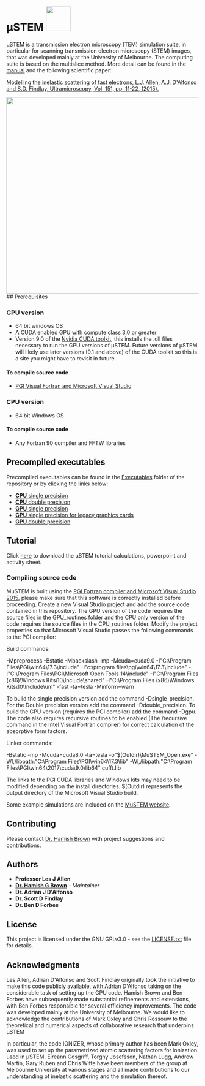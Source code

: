 #  μSTEM <img src="https://github.com/HamishGBrown/MuSTEM/blob/master/350x350_inelastic_cbed.png" width="64" height="64" />

μSTEM is a transmission electron microscopy (TEM) simulation suite, in particular for scanning transmission electron microscopy (STEM) images, that was developed mainly at the University of Melbourne. The computing suite is based on the multislice
method. More detail can be found in the [manual](https://github.com/HamishGBrown/MuSTEM/raw/master/Manual/muSTEM_manual.pdf) and the following scientific paper:

[Modelling the inelastic scattering of fast electrons,
L.J. Allen, A.J. D'Alfonso and S.D. Findlay,
Ultramicroscopy, Vol. 151, pp. 11-22, (2015).](http://www.sciencedirect.com/science/article/pii/S0304399114002034)

<img src="https://raw.githubusercontent.com/HamishGBrown/MuSTEM/master/Manual/Figures/512x512_out_PACBED.png" width="512" height="512" />
## Prerequisites

### GPU version

* 64 bit windows OS
* A CUDA enabled GPU with compute class 3.0 or greater
* Version 9.0 of the [Nvidia CUDA toolkit](https://developer.nvidia.com/cuda-toolkit-archive), this installs the .dll files necessary to run the GPU versions of μSTEM. Future versions of μSTEM will likely use later versions (9.1 and above) of the CUDA toolkit so this is a site you might have to revisit in future.

#### To compile source code

* [PGI Visual Fortran and Microsoft Visual Studio](https://www.pgroup.com/products/pvf.htm)

### CPU version

* 64 bit Windows OS

#### To compile source code

* Any Fortran 90 compiler and FFTW libraries

## Precompiled executables

Precompiled executables can be found in the [Executables](https://github.com/HamishGBrown/MuSTEM/raw/master/Executables) folder of the repository or by clicking the links below:

* [**CPU** single precision](https://github.com/HamishGBrown/MuSTEM/raw/master/Executables/CPU_muSTEM_x64_v5.3_single_precision.zip)
* [**CPU** double precision](https://github.com/HamishGBrown/MuSTEM/raw/master/Executables/CPU_muSTEM_x64_v5.3_double_precision.zip)
* [**GPU** single precision](https://github.com/HamishGBrown/MuSTEM/raw/master/Executables/CUDA_muSTEM_x64_v5.3_single_precision.zip)
* [**GPU** single precision for legacy graphics cards](https://github.com/HamishGBrown/MuSTEM/raw/master/Executables/CUDA_muSTEM_x64_v5.3_single_precision_legacy.zip)
* [**GPU** double precision](https://github.com/HamishGBrown/MuSTEM/raw/master/Executables/CUDA_muSTEM_x64_v5.3_double_precision.zip)

## Tutorial

Click [here](https://minhaskamal.github.io/DownGit/#/home?url=https://github.com/HamishGBrown/MuSTEM/tree/master/Tutorial) to download the μSTEM tutorial calculations, powerpoint and activity sheet.

### Compiling source code


MuSTEM is built using the [PGI Fortran compiler and Microsoft Visual Studio 2015](https://www.pgroup.com/products/pvf.htm), please make sure that this software is correctly installed before proceeding. Create a new Visual Studio project and add the source code contained in this repository. The GPU version of the code requires the source files in the GPU_routines folder and the CPU only version of the code requires the source files in the CPU_routines folder. Modify the project properties so that Microsoft Visual Studio passes the following commands to the PGI compiler:

Build commands:

-Mpreprocess -Bstatic -Mbackslash -mp -Mcuda=cuda9.0 -I"C:\Program Files\PGI\win64\17.3\include" -I"c:\program files\pgi\win64\17.3\include" -I"C:\Program Files\PGI\Microsoft Open Tools 14\include" -I"C:\Program Files (x86)\Windows Kits\10\Include\shared" -I"C:\Program Files (x86)\Windows Kits\10\Include\um" -fast -ta=tesla -Minform=warn 

To build the single precision version add the command -Dsingle_precision. For the Double precision version add the command -Ddouble_precision. To build the GPU version (requires the PGI compiler) add the command -Dgpu. The code also requires recursive routines to be enabled (The  /recursive command in the Intel Visual Fortran compiler) for correct calculation of the absorptive form factors.

Linker commands:

-Bstatic -mp -Mcuda=cuda8.0 -ta=tesla -o"$(Outdir)\MuSTEM_Open.exe" -Wl,/libpath:"C:\Program Files\PGI\win64\17.3\lib" -Wl,/libpath:"C:\Program Files\PGI\win64\2017\cuda\9.0\lib64" cufft.lib 

The links to the PGI CUDA libraries and Windows kits may need to be modified depending on the install directories. $(Outdir) represents the output directory of the Microsoft Visual Studio build.

Some example simulations are included on the [MuSTEM website](http://tcmp.ph.unimelb.edu.au/mustem/download.php).


## Contributing

Please contact [Dr. Hamish Brown](https://github.com/HamishGBrown) with project suggestions and contributions.

## Authors
* **Professor Les J Allen**
* [**Dr. Hamish G Brown**](https://github.com/HamishGBrown) - *Maintainer*
* **Dr. Adrian J D'Alfonso**
* **Dr. Scott D Findlay**
* **Dr. Ben D Forbes**


## License

This project is licensed under the GNU GPLv3.0 - see the [LICENSE.txt](LICENSE.txt) file for details.


## Acknowledgments

Les Allen, Adrian D'Alfonso and Scott Findlay originally took the initiative to make this code publicly available, with Adrian D'Alfonso taking on the considerable task of setting up the GPU code. Hamish Brown and Ben Forbes have subsequently made substantial refinements and extensions, with Ben Forbes responsible for several efficiency improvements. The code was developed mainly at the University of Melbourne. We would like to acknowledge the contributions of Mark Oxley and Chris Rossouw to the theoretical and numerical aspects of collaborative research that underpins μSTEM

In particular, the code IONIZER, whose primary author has been Mark Oxley, was used to set up the parametrized atomic scattering factors for ionization used in μSTEM. Eireann Cosgriff, Torgny Josefsson, Nathan Lugg, Andrew Martin, Gary Ruben and Chris Witte have been members of the group at Melbourne University at various stages and all made contributions to our understanding of inelastic scattering and the simulation thereof. 

